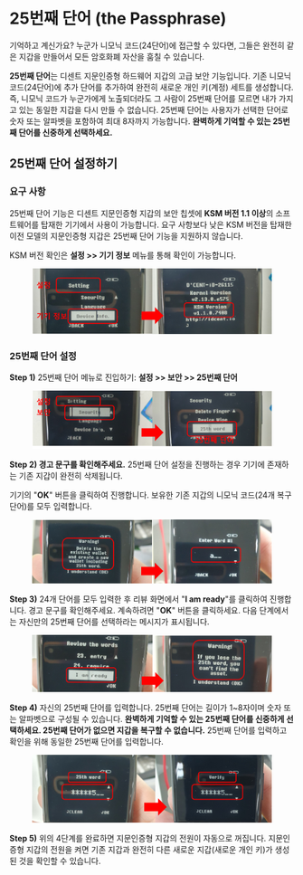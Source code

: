 # 25번째 단어 (the Passphrase)

기억하고 계신가요? 누군가 니모닉 코드(24단어)에 접근할 수 있다면, 그들은 완전히 같은 지갑을 만들어서 모든 암호화폐 자산을 훔칠 수 있습니다.&#x20;

**25번째 단어**는 디센트 지문인증형 하드웨어 지갑의 고급 보안 기능입니다. 기존 니모닉 코드(24단어)에 추가 단어를 추가하여 완전히 새로운 개인 키(계정) 세트를 생성합니다. 즉, 니모닉 코드가 누군가에게 노출되더라도 그 사람이 25번째 단어를 모르면 내가 가지고 있는 동일한 지갑을 다시 만들 수 없습니다. 25번째 단어는 사용자가 선택한 단어로 숫자 또는 알파벳을 포함하여 최대 8자까지 가능합니다. **완벽하게 기억할 수 있는 25번째 단어를 신중하게 선택하세요.**

## 25번째 단어 설정하기

### 요구 사항

25번째 단어 기능은 디센트 지문인증형 지갑의 보안 칩셋에 **KSM 버전 1.1 이상**의 소프트웨어를 탑재한 기기에서 사용이 가능합니다. 요구 사항보다 낮은 KSM 버전을 탑재한 이전 모델의 지문인증형 지갑은 25번째 단어 기능을 지원하지 않습니다.

KSM 버전 확인은 **설정 >> 기기 정보** 메뉴를 통해 확인이 가능합니다.

<figure><img src="../../.gitbook/assets/passphrase06.png" alt=""><figcaption></figcaption></figure>

### **25번째 단어 설정**

**Step 1)** 25번째 단어 메뉴로 진입하기:  **설정 >> 보안 >> 25번째 단어**

<figure><img src="../../.gitbook/assets/passphrase07.png" alt=""><figcaption></figcaption></figure>

**Step 2) 경고 문구를 확인해주세요.** 25번째 단어 설정을 진행하는 경우 기기에 존재하는 기존 지갑이 완전히 삭제됩니다.&#x20;

기기의 "**OK**" 버튼을 클릭하여 진행합니다. 보유한 기존 지갑의 니모닉 코드(24개 복구 단어)를 모두 입력합니다.

<figure><img src="../../.gitbook/assets/passphrase03.png" alt=""><figcaption></figcaption></figure>

**Step 3)** 24개 단어를 모두 입력한 후 리뷰 화면에서 "**I am ready**"를 클릭하여 진행합니다. 경고 문구를 확인해주세요. 계속하려면 "**OK**" 버튼을 클릭하세요. 다음 단계에서는 자신만의 25번째 단어를 선택하라는 메시지가 표시됩니다.&#x20;

<figure><img src="../../.gitbook/assets/passphrase04.png" alt=""><figcaption></figcaption></figure>

**Step 4)** 자신의 25번째 단어를 입력합니다. 25번째 단어는 길이가 1\~8자이며 숫자 또는 알파벳으로 구성될 수 있습니다. **완벽하게 기억할 수 있는 25번째 단어를 신중하게 선택하세요. 25번째 단어가 없으면 지갑을 복구할 수 없습니다.** 25번째 단어를 입력하고 확인을 위해 동일한 25번째 단어를 입력합니다.

<figure><img src="../../.gitbook/assets/passphrase05.png" alt=""><figcaption></figcaption></figure>

**Step 5)** 위의 4단계를 완료하면 지문인증형 지갑의 전원이 자동으로 꺼집니다. 지문인증형 지갑의 전원을 켜면 기존 지갑과 완전히 다른 새로운 지갑(새로운 개인 키)가 생성된 것을 확인할 수 있습니다.
